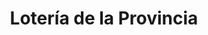 ---
title: "Lotería de la Provincia"
url: /olivos/loteria-de-la-provincia-avenida-maipu-3/
shop: Lotterie
---
